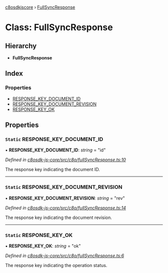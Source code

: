 [c8osdkjscore](../README.md) › [FullSyncResponse](fullsyncresponse.md)

# Class: FullSyncResponse

## Hierarchy

* **FullSyncResponse**

## Index

### Properties

* [RESPONSE_KEY_DOCUMENT_ID](fullsyncresponse.md#static-response_key_document_id)
* [RESPONSE_KEY_DOCUMENT_REVISION](fullsyncresponse.md#static-response_key_document_revision)
* [RESPONSE_KEY_OK](fullsyncresponse.md#static-response_key_ok)

## Properties

### `Static` RESPONSE_KEY_DOCUMENT_ID

▪ **RESPONSE_KEY_DOCUMENT_ID**: *string* = "id"

*Defined in [c8osdk-js-core/src/c8o/fullSyncResponse.ts:10](https://github.com/convertigo/c8osdk-angular/blob/8ef5416/src/c8o/fullSyncResponse.ts#L10)*

The response key indicating the document ID.

___

### `Static` RESPONSE_KEY_DOCUMENT_REVISION

▪ **RESPONSE_KEY_DOCUMENT_REVISION**: *string* = "rev"

*Defined in [c8osdk-js-core/src/c8o/fullSyncResponse.ts:14](https://github.com/convertigo/c8osdk-angular/blob/8ef5416/src/c8o/fullSyncResponse.ts#L14)*

The response key indicating the document revision.

___

### `Static` RESPONSE_KEY_OK

▪ **RESPONSE_KEY_OK**: *string* = "ok"

*Defined in [c8osdk-js-core/src/c8o/fullSyncResponse.ts:6](https://github.com/convertigo/c8osdk-angular/blob/8ef5416/src/c8o/fullSyncResponse.ts#L6)*

The response key indicating the operation status.

